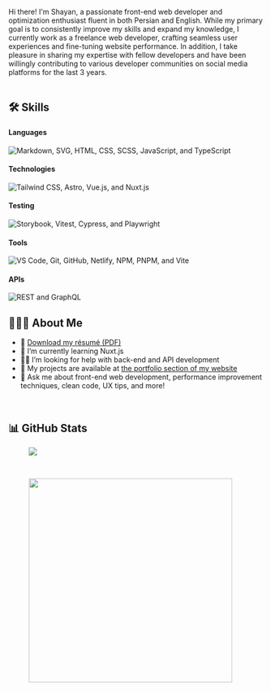 Hi there! I'm Shayan, a passionate front-end web developer and optimization enthusiast fluent in both Persian and English. While my primary goal is to consistently improve my skills and expand my knowledge, I currently work as a freelance web developer, crafting seamless user experiences and fine-tuning website performance. In addition, I take pleasure in sharing my expertise with fellow developers and have been willingly contributing to various developer communities on social media platforms for the last 3 years.
<br /><br />

## 🛠️ Skills
#### Languages
<img alt="Markdown, SVG, HTML, CSS, SCSS, JavaScript, and TypeScript" src="https://go-skill-icons.vercel.app/api/icons?i=md,svg,html,css,scss,js,ts" />

#### Technologies
<img alt="Tailwind CSS, Astro, Vue.js, and Nuxt.js" src="https://go-skill-icons.vercel.app/api/icons?i=tailwind,astro,vue,nuxt" />

#### Testing
<img alt="Storybook, Vitest, Cypress, and Playwright" src="https://go-skill-icons.vercel.app/api/icons?i=storybook,vitest,cypress,playwright" />

#### Tools
<img alt="VS Code, Git, GitHub, Netlify, NPM, PNPM, and Vite" src="https://go-skill-icons.vercel.app/api/icons?i=vscode,git,github,netlify,npm,pnpm,vite" />

#### APIs
<img alt="REST and GraphQL" src="https://go-skill-icons.vercel.app/api/icons?i=api,graphql" />

<br />

## 👨🏻‍💻 About Me
<ul>
  <li>📄 <a download href="./Shayan Zamani CV.pdf">Download my résumé (PDF)</a></li>
  <li>🌱 I’m currently learning Nuxt.js</li>
  <li>🤝🏼 I’m looking for help with back-end and API development</li>
  <li>📁 My projects are available at <a href="https://shayan-zamani.me/#portfolio">the portfolio section of my website</a></li>
  <li>💬 Ask me about front-end web development, performance improvement techniques, clean code, UX tips, and more!</li>
</ul>
<br />

## 📊 GitHub Stats
<span>
  <figure>
    <img src="https://github-readme-streak-stats.herokuapp.com/?user=ShayanTheNerd&theme=dark&card_width=430" />
  </figure>
</span>
&nbsp;
<span>
  <figure>
    <img width="401" align="top" src="https://github-readme-stats.vercel.app/api?username=ShayanTheNerd&theme=dark&include_all_commits=true&count_private=true&rank_icon=github" />
  </figure>
</span>

